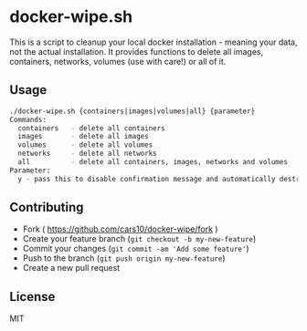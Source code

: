 # docker-wipe.sh
This is a script to cleanup your local docker installation - meaning your data, not the actual installation.
It provides functions to delete all images, containers, networks, volumes (use with care!) or all of it.

## Usage
```bash
./docker-wipe.sh {containers|images|volumes|all} {parameter}
Commands:
  containers   - delete all containers
  images       - delete all images
  volumes      - delete all volumes
  networks     - delete all networks
  all          - delete all containers, images, networks and volumes
Parameter:
  y - pass this to disable confirmation message and automatically destroy
```

## Contributing
* Fork ( https://github.com/cars10/docker-wipe/fork )
* Create your feature branch (`git checkout -b my-new-feature`)
* Commit your changes (`git commit -am 'Add some feature'`)
* Push to the branch (`git push origin my-new-feature`)
* Create a new pull request


## License
MIT

